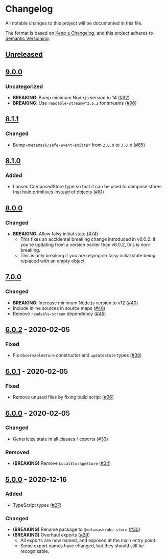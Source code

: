 # Changelog
All notable changes to this project will be documented in this file.

The format is based on [Keep a Changelog](https://keepachangelog.com/en/1.0.0/),
and this project adheres to [Semantic Versioning](https://semver.org/spec/v2.0.0.html).

## [Unreleased]

## [9.0.0]
### Uncategorized
- **BREAKING**: Bump minimum Node.js version to 14 ([#92](https://github.com/MetaMask/obs-store/pull/92))
- **BREAKING**: Use `readable-stream@^3.6.2` for streams ([#96](https://github.com/MetaMask/obs-store/pull/96))

## [8.1.1]
### Changed
- Bump `@metamask/safe-event-emitter` from `2.0.0` to `3.0.0` ([#85](https://github.com/MetaMask/obs-store/pull/85))

## [8.1.0]
### Added
- Loosen ComposedStore type so that it can be used to compose stores that hold primitives instead of objects ([#81](https://github.com/MetaMask/obs-store/pull/81))

## [8.0.0]
### Changed
- **BREAKING:** Allow falsy initial state ([#74](https://github.com/MetaMask/obs-store/pull/74))
  - This fixes an accidental breaking change introduced in v6.0.2. If you're updating from a version earlier than v6.0.2, this is non-breaking.
  - This is only breaking if you are relying on falsy initial state being replaced with an empty object.

## [7.0.0]
### Changed
- **BREAKING**: Increase minimum Node.js version to v12 ([#40](https://github.com/MetaMask/obs-store/pull/40))
- Include inline sources in source maps ([#46](https://github.com/MetaMask/obs-store/pull/46))
- Remove `readable-stream` dependency ([#45](https://github.com/MetaMask/obs-store/pull/45))

## [6.0.2] - 2020-02-05
### Fixed
- Fix `ObservableStore` constructor and `updateState` types ([#38](https://github.com/MetaMask/obs-store/pull/38))

## [6.0.1] - 2020-02-05
### Fixed
- Remove unused files by fixing build script ([#36](https://github.com/MetaMask/obs-store/pull/36))

## [6.0.0] - 2020-02-05
### Changed
- Genericize state in all classes / exports ([#33](https://github.com/MetaMask/obs-store/pull/33))

### Removed
- **(BREAKING)** Remove `LocalStorageStore` ([#34](https://github.com/MetaMask/obs-store/pull/34))

## [5.0.0] - 2020-12-16
### Added
- TypeScript types ([#27](https://github.com/MetaMask/obs-store/pull/27))

### Changed
- **(BREAKING)** Rename package to `@metamask/obs-store` ([#30](https://github.com/MetaMask/obs-store/pull/30))
- **(BREAKING)** Overhaul exports ([#29](https://github.com/MetaMask/obs-store/pull/29))
  - All exports are now named, and exposed at the main entry point.
  - Some export names have changed, but they should still be recognizable.

[Unreleased]: https://github.com/MetaMask/obs-store/compare/v9.0.0...HEAD
[9.0.0]: https://github.com/MetaMask/obs-store/compare/v8.1.1...v9.0.0
[8.1.1]: https://github.com/MetaMask/obs-store/compare/v8.1.0...v8.1.1
[8.1.0]: https://github.com/MetaMask/obs-store/compare/v8.0.0...v8.1.0
[8.0.0]: https://github.com/MetaMask/obs-store/compare/v7.0.0...v8.0.0
[7.0.0]: https://github.com/MetaMask/obs-store/compare/v6.0.2...v7.0.0
[6.0.2]: https://github.com/MetaMask/obs-store/compare/v6.0.1...v6.0.2
[6.0.1]: https://github.com/MetaMask/obs-store/compare/v6.0.0...v6.0.1
[6.0.0]: https://github.com/MetaMask/obs-store/compare/v5.0.0...v6.0.0
[5.0.0]: https://github.com/MetaMask/obs-store/releases/tag/v5.0.0
